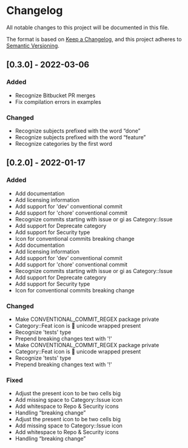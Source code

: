 # Changelog

All notable changes to this project will be documented in this file.

The format is based on [Keep a Changelog](https://keepachangelog.com/en/1.0.0/),
and this project adheres to [Semantic Versioning](https://semver.org/spec/v2.0.0.html).

## [0.3.0] - 2022-03-06

### Added

- Recognize Bitbucket PR merges
- Fix compilation errors in examples

### Changed

- Recognize subjects prefixed with the word “done”
- Recognize subjects prefixed with the word “feature”
- Recognize categories by the first word

## [0.2.0] - 2022-01-17

### Added

- Add documentation
- Add licensing information
- Add support for 'dev' conventional commit
- Add support for 'chore' conventional commit
- Recognize commits starting with issue or gi as Category::Issue
- Add support for Deprecate category
- Add support for Security type
- Icon for conventional commits breaking change
- Add documentation
- Add licensing information
- Add support for 'dev' conventional commit
- Add support for 'chore' conventional commit
- Recognize commits starting with issue or gi as Category::Issue
- Add support for Deprecate category
- Add support for Security type
- Icon for conventional commits breaking change

### Changed

- Make CONVENTIONAL_COMMIT_REGEX package private
- Category::Feat icon is 🎁 unicode wrapped present
- Recognize 'tests' type
- Prepend breaking changes text with '!'
- Make CONVENTIONAL_COMMIT_REGEX package private
- Category::Feat icon is 🎁 unicode wrapped present
- Recognize 'tests' type
- Prepend breaking changes text with '!'

### Fixed

- Adjust the present icon to be two cells big
- Add missing space to Category::Issue icon
- Add whitespace to Repo & Security icons
- Handling “breaking change”
- Adjust the present icon to be two cells big
- Add missing space to Category::Issue icon
- Add whitespace to Repo & Security icons
- Handling “breaking change”

